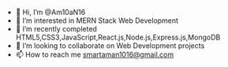 - 👋 Hi, I’m @Am10aN16
- 👀 I’m interested in MERN Stack Web Development 
- 🌱 I’m recently completed HTML5,CSS3,JavaScript,React.js,Node.js,Express.js,MongoDB 
- 💞️ I’m looking to collaborate on Web Development projects 
- 📫 How to reach me smartaman1016@gmail.com 

<!---
Am10aN16/Am10aN16 is a ✨ special ✨ repository because its `README.md` (this file) appears on your GitHub profile.
You can click the Preview link to take a look at your changes.
--->
